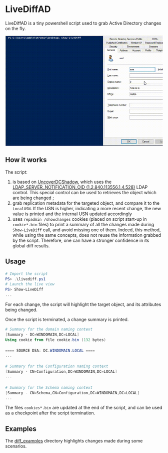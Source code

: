 # LiveDiffAD

LiveDiffAD is a tiny powershell script used to grab Active Directory changes on the fly.

![](demo.gif)

## How it works

The script:

1. is based on [UncoverDCShadow](https://github.com/AlsidOfficial/UncoverDCShadow), which uses the [LDAP_SERVER_NOTIFICATION_OID (1.2.840.113556.1.4.528)](https://msdn.microsoft.com/en-us/library/cc223320.aspx) LDAP control. This special control can be used to retrieves the object which are being changed ;
2. grab replication metadata for the targeted object, and compare it to the `LocalUSN`. If the USN is higher, indicating a more recent change, the new value is printed and the internal USN updated accordingly
3. uses `repadmin /showchanges` cookies (placed on script start-up in `cookie*.bin` files) to print a summary of all the changes made during `Show-LiveDiff` call, and avoid missing one of them. Indeed, this method, while using the same concepts, does not reuse the information grabbed by the script. Therefore, one can have a stronger confidence in its global diff results.

## Usage

```powershell
# Import the script
PS> .\livediff.ps1
# Launch the live view
PS> Show-LiveDiff
...
```

For each change, the script will highlight the target object, and its attributes being changed.

Once the script is terminated, a change summary is printed.

```powershell
# Summary for the domain naming context
[Summary - DC=WINDOMAIN,DC=LOCAL]
Using cookie from file cookie.bin (132 bytes)

==== SOURCE DSA: DC.WINDOMAIN.LOCAL ====
...

# Summary for the Configuration naming context
[Summary - CN=Configuration,DC=WINDOMAIN,DC=LOCAL]
...

# Summary for the Schema naming context
[Summary - CN=Schema,CN=Configuration,DC=WINDOMAIN,DC=LOCAL]
...
```

The files `cookies*.bin` are updated at the end of the script, and can be used as a checkpoint after the script termination.

## Examples

The [diff_examples](./diff_examples) directory highlights changes made during some scenarios.